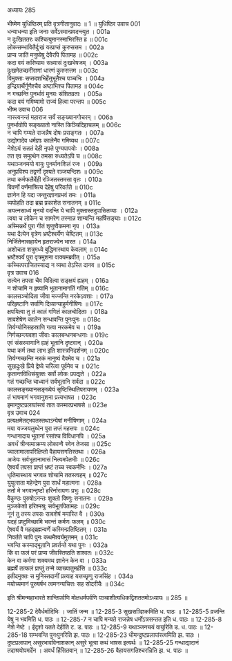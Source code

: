 अध्यायः 285

भीष्मेण युधिष्ठिरम् प्रति वृत्रगीतानुवादः ॥ 1 ॥
युधिष्ठिर उवाच 	001  
धन्याधन्या इति जनाः सर्वेऽस्मान्प्रवदन्त्युत ।	001a  
न दुःखिततरः कश्चित्पुमानस्माभिरस्ति ह ॥	001c  
लोकसम्भावितैर्दुःखं यत्प्राप्तं कुरुसत्तम ।	002a  
प्राप्य जातिं मनुष्येषु देवैरपि पितामह ॥	002c  
कदा वयं करिष्यामः सन्न्यासं दुःखभेषजम् ।	003a  
दुःखमेतच्छरीराणां धारणं कुरुसत्तम ॥	003c  
विमुक्ताः सप्तदशभिर्हेतुभूतैश्च पञ्चभिः ।	004a  
इन्द्रियार्थैर्गुणैश्चैव अष्टाभिश्च पितामह ॥	004c  
न गच्छन्ति पुनर्भावं मुनयः संशितव्रताः ।	005a  
कदा वयं गमिष्यामो राज्यं हित्वा परन्तप ॥	005c  
भीष्म उवाच 	006  
नास्त्यनन्तं महाराज सर्वं सङ्ख्यानगोचरम् ।	006a  
पुनर्भावोपि सङ्ख्यातो नास्ति किञ्चिदिहाचलम् ॥	006c  
न चापि गम्यते राजन्नैष दोषः प्रसङ्गतः ।	007a  
उद्योगादेव धर्मज्ञाः कालेनैव गमिष्यथ ॥	007c  
नेशेऽयं सततं देही नृपते पुण्यपापयोः ।	008a  
तत एव समुत्थेन तमसा रुध्यतेऽपि च ॥	008c  
यथाञ्जनमयो वायुः पुनर्मानःशिलं रजः ।	009a  
अनुप्रविश्य तद्वर्णो दृश्यते रञ्जयन्दिशः ॥	009c  
तथा कर्मफलैर्देही रञ्जितस्तमसा वृतः ।	010a  
विवर्णो वर्णमाश्रित्य देहेषु परिवर्तते ॥	010c  
ज्ञानेन हि यदा जन्तुरज्ञानप्रभवं तमः ।	011a  
व्यपोहति तदा ब्रह्म प्रकाशेत सनातनम् ॥	011c  
अयत्नसाध्यं मुनयो वदन्ति ये चापि मुक्तास्तदुपासितव्याः ।	012a  
त्वया च लोकेन च सामरेण तस्मान्न शाम्यन्ति महर्षिसङ्घाः ॥	012c  
अस्मिन्नर्थे पुरा गीतं शृणुष्वैकमना नृप ।	013a  
यथा दैत्येन वृत्रेण भ्रष्टैश्वर्येण चेष्टितम् ॥	013c  
निर्जितेनासहायेन हृतराज्येन भारत ।	014a  
अशोचता शत्रुमध्ये बुद्धिमास्थाय केवलाम् ॥	014c  
भ्रष्टैश्वर्यं पुरा वृत्रमुशना वाक्यमब्रवीत् ।	015a  
कच्चित्पराजितस्याद्य न व्यथा तेऽस्ति दानव ॥	015c  
वृत्र उवाच 	016  
सत्येन तपसा चैव विदित्वा सङ्क्षयं ह्यहम् ।	016a  
न शोचामि न हृष्यामि भूतानामागतिं गतिम् ॥	016c  
कालसञ्चोदिता जीवा मज्जन्ति नरकेऽवशाः ।	017a  
परिहृष्टानि सर्वाणि दिव्यान्याहुर्मनीषिणः ॥	017c  
क्षपयित्वा तु तं कालं गणितं कालचोदिताः ।	018a  
सावशेषेण कालेन सन्धावन्ति पुनःपुनः ॥	018c  
तिर्यग्योनिसहस्राणि गत्वा नरकमेव च ।	019a  
निर्गच्छन्त्यवशा जीवाः कालबन्धनबन्धनाः ॥	019c  
एवं संसरमाणानि ह्यहं भूतानि दृष्टवान् ।	020a  
यथा कर्म तथा लाभ इति शास्त्रनिदर्शनम् ॥	020c  
तिर्यग्गच्छन्ति नरकं मानुष्यं दैवमेव च ।	021a  
सुखदुःखे प्रिये द्वेष्ये चरित्वा पूर्वमेव च ॥	021c  
कृतान्तविधिसंयुक्तः सर्वो लोकः प्रपद्यते ।	022a  
गतं गच्छन्ति चाध्वानं सर्वभूतानि सर्वदा ॥	022c  
कालसङ्ख्यानसङ्ख्येयं सृष्टिस्थितिपरायणम् ।	023a  
तं भाषमाणं भगवानुशना प्रत्यभाषत ।	023c  
इमान्दुष्टप्रलापांस्त्वं तात कस्मात्प्रभाषसे ॥	023e  
वृत्र उवाच 	024  
प्रत्यक्षमेतद्भवतस्तथाऽन्येषां मनीषिणाम् ।	024a  
मया यज्जयलुब्धेन पुरा तप्तं महत्तपः ॥	024c  
गन्धानादाय भूतानां रसांश्च विविधानपि ।	025a  
अवर्धं त्रीन्समाक्रम्य लोकान्वै स्वेन तेजसा ॥	025c  
ज्वालामालापरिक्षिप्तो वैहायसगतिस्तथा ।	026a  
अजेयः सर्वभूतानामासं नित्यमपेतभीः ॥	026c  
ऐश्वर्यं तपसा प्राप्तं भ्रष्टं तच्च स्वकर्मभिः ।	027a  
धृतिमास्थाय भगवन्न शोचामि ततस्त्वहम् ॥	027c  
युयुत्सता महेन्द्रेण पुरा सार्धं महात्मना ।	028a  
ततो मे भगवान्दृष्टो हरिर्नारायणः प्रभुः ॥	028c  
वैकुण्ठः पुरुषोऽनन्तः शुक्लो विष्णुः सनातनः ।	029a  
मुञ्जकेशो हरिश्मश्रुः सर्वभूतपितामहः ॥	029c  
नूनं तु तस्य तपसः सावशेषं ममास्ति वै ।	030a  
यदहं प्रष्टुमिच्छामि भवन्तं कर्मणः फलम् ॥	030c  
ऐश्वर्यं वै महद्ब्रह्मन्वर्णे कस्मिन्प्रतिष्ठितम् ।	031a  
निवर्तते चापि पुनः कथमैश्वर्यमुत्तमम् ॥	031c  
भवन्ति कस्माद्भूतानि प्रवर्तन्ते यथा पुनः ।	032a  
किं वा फलं परं प्राप्य जीवस्तिष्ठति शाश्वतः ॥	032c  
केन वा कर्मणा शक्यमथ ज्ञानेन केन वा ।	033a  
ब्रह्मर्षे तत्फलं प्राप्तुं तन्मे व्याख्यातुमर्हसि ॥	033c  
इतीदमुक्तः स मुनिस्तदानीं प्रत्याह यत्तच्छृणु राजसिंह ।	034a  
मयोच्यमानं पुरुषर्षभ त्वमनन्यचित्तः सह सोदरीयैः ॥ 	034c  

इति श्रीमन्महाभारते शान्तिपर्वणि मोक्षधर्मपर्वणि पञ्चाशीत्यधिकद्विशततमोऽध्यायः ॥ 285 ॥

12-285-2 देवैर्धर्मादिभिः । जातिं जन्म ॥ 12-285-3 सुखसञ्ज्ञिकमिति ध. पाठः ॥ 12-285-5 व्रजन्ति येषु न भवमिति ध. पाठः ॥ 12-285-7 न चापि मन्यते राजन्नेष धर्मोऽत्रसन्तत इति ध. पाठः ॥ 12-285-8 नेशे नेष्टे । ईदृशो यतते देहीति ट. ड. पाठः ॥ 12-285-9 यथाञ्जनचयं वायुरिति ड. ध. पाठः ॥ 12-285-18 सम्भवन्ति पुनःपुनरिति झ. पाठः ॥ 12-285-23 धीमन्दुष्टप्रलापांस्त्वमिति झ. पाठः । दुष्टप्रलापान् असुरभावविनाशकान् असुरे भूत्वा कथं भाषस इत्यर्थः ॥ 12-285-25 गन्धाद्यादानं तदाश्रयोपमर्देन । अवर्धं हिंसितवान् ॥ 12-285-26 वैहायसगतिश्चरन्निति झ. ध. पाठः ॥
